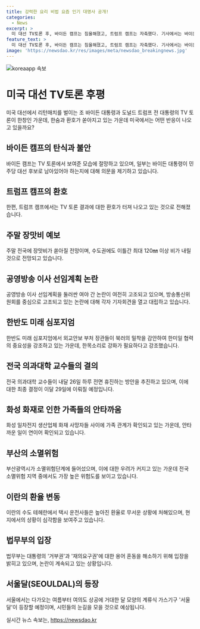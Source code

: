 ```yaml
---
title: 강력한 요리 비법 요즘 인기 대명사 공개!
categories:
  - News
excerpt: >
  미 대선 TV토론 후, 바이든 캠프는 침울해졌고, 트럼프 캠프는 자축했다. 기사에서는 바이든 대통령의 토론 모습에 대한 민주당 당원들의 절망과 의문, 수도권 장맛비에 대한 대비 방안, 공영방송 이사 선임계획에 대한 여야의 대립, 한반도 심포지엄에서의 한미일 협력 중요성, 의과대학 교수들의 전면 휴진 추진, 화성 화재로 희생한 가족들의 이야기, 소멸위험지역 및 이란의 현지 상황에 대한 이야기 등이 다루어졌다. 
feature_text: >
  미 대선 TV토론 후, 바이든 캠프는 침울해졌고, 트럼프 캠프는 자축했다. 기사에서는 바이든 대통령의 토론 모습에 대한 민주당 당원들의 절망과 의문, 수도권 장맛비에 대한 대비 방안, 공영방송 이사 선임계획에 대한 여야의 대립, 한반도 심포지엄에서의 한미일 협력 중요성, 의과대학 교수들의 전면 휴진 추진, 화성 화재로 희생한 가족들의 이야기, 소멸위험지역 및 이란의 현지 상황에 대한 이야기 등이 다루어졌다. 
image: 'https://newsdao.kr/res/images/meta/newsdao_breakingnews.jpg'
---
```


<p><img src="https://newsdao.kr/res/images/meta/newsdao_breakingnews.jpg" alt="koreaapp 속보" /></p>

<h1 data-ke-size="size28"><b>미국 대선 TV토론 후평</b></h1>

<p data-ke-size="size16">미국 대선에서 리턴매치를 벌이는 조 바이든 대통령과 도널드 트럼프 전 대통령의 TV 토론이 한창인 가운데, 한숨과 환호가 쏟아지고 있는 가운데 미국에서는 어떤 반응이 나오고 있을까요?</p>

<h2 data-ke-size="size24"><b>바이든 캠프의 탄식과 불안</b></h2>

<p data-ke-size="size16">바이든 캠프는 TV 토론에서 보여준 모습에 절망하고 있으며, 일부는 바이든 대통령이 민주당 대선 후보로 남아있어야 하는지에 대해 의문을 제기하고 있습니다.</p>

<h2 data-ke-size="size24"><b>트럼프 캠프의 환호</b></h2>

<p data-ke-size="size16">한편, 트럼프 캠프에서는 TV 토론 결과에 대한 환호가 터져 나오고 있는 것으로 전해졌습니다.</p>

<h2 data-ke-size="size24"><b>주말 장맛비 예보</b></h2>

<p data-ke-size="size16">주말 전국에 장맛비가 쏟아질 전망이며, 수도권에도 이틀간 최대 120㎜ 이상 비가 내릴 것으로 전망되고 있습니다.</p>

<h2 data-ke-size="size24"><b>공영방송 이사 선임계획 논란</b></h2>

<p data-ke-size="size16">공영방송 이사 선임계획을 둘러싼 여야 간 논란이 여전히 고조되고 있으며, 방송통신위원회를 중심으로 고조되고 있는 논란에 대해 각자 기자회견을 열고 대립하고 있습니다.</p>

<h2 data-ke-size="size24"><b>한반도 미래 심포지엄</b></h2>

<p data-ke-size="size16">한반도 미래 심포지엄에서 외교안보 부처 장관들이 북러의 밀착을 감안하여 한미일 협력의 중요성을 강조하고 있는 가운데, 한목소리로 강화가 필요하다고 강조했습니다.</p>

<h2 data-ke-size="size24"><b>전국 의과대학 교수들의 결의</b></h2>

<p data-ke-size="size16">전국 의과대학 교수들이 내달 26일 하루 전면 휴진하는 방안을 추진하고 있으며, 이에 대한 최종 결정이 이달 29일에 이뤄질 예정입니다.</p>

<h2 data-ke-size="size24"><b>화성 화재로 인한 가족들의 안타까움</b></h2>

<p data-ke-size="size16">화성 일차전지 생산업체 화재 사망자들 사이에 가족 관계가 확인되고 있는 가운데, 안타까운 일이 연이어 확인되고 있습니다.</p>

<h2 data-ke-size="size24"><b>부산의 소멸위험</b></h2>

<p data-ke-size="size16">부산광역시가 소멸위험단계에 들어섰으며, 이에 대한 우려가 커지고 있는 가운데 전국 소멸위험 지역 중에서도 가장 높은 위험도를 보이고 있습니다.</p>

<h2 data-ke-size="size24"><b>이란의 환율 변동</b></h2>

<p data-ke-size="size16">이란의 수도 테헤란에서 택시 운전사들은 높아진 환율로 무서운 상황에 처해있으며, 현지에서의 상황이 심각함을 보여주고 있습니다.</p>

<h2 data-ke-size="size24"><b>법무부의 입장</b></h2>

<p data-ke-size="size16">법무부는 대통령의 '거부권'과 '재의요구권'에 대한 용어 혼동을 해소하기 위해 입장을 밝히고 있으며, 논란이 계속되고 있는 상황입니다.</p>

<h2 data-ke-size="size24"><b>서울달(SEOULDAL)의 등장</b></h2>

<p data-ke-size="size16">서울에서는 다가오는 여름부터 여의도 상공에 거대한 달 모양의 계류식 가스기구 '서울달'이 등장할 예정이며, 시민들의 눈길을 모을 것으로 예상됩니다.</p>
실시간 뉴스 속보는, <a href="https://newsdao.kr" rel="dofollow">https://newsdao.kr</a>


